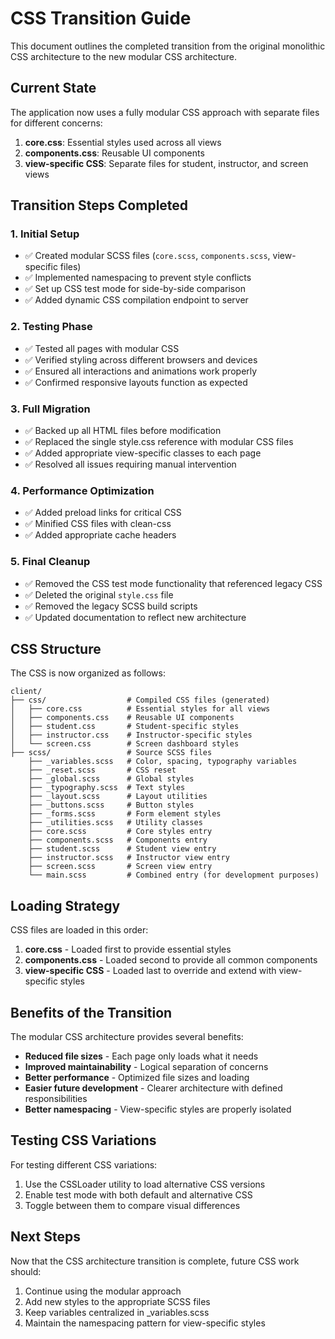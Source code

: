 # CSS Transition Guide

This document outlines the completed transition from the original monolithic CSS architecture to the new modular CSS architecture.

## Current State

The application now uses a fully modular CSS approach with separate files for different concerns:

1. **core.css**: Essential styles used across all views
2. **components.css**: Reusable UI components
3. **view-specific CSS**: Separate files for student, instructor, and screen views

## Transition Steps Completed

### 1. Initial Setup

- ✅ Created modular SCSS files (`core.scss`, `components.scss`, view-specific files)
- ✅ Implemented namespacing to prevent style conflicts
- ✅ Set up CSS test mode for side-by-side comparison
- ✅ Added dynamic CSS compilation endpoint to server

### 2. Testing Phase

- ✅ Tested all pages with modular CSS
- ✅ Verified styling across different browsers and devices
- ✅ Ensured all interactions and animations work properly
- ✅ Confirmed responsive layouts function as expected

### 3. Full Migration

- ✅ Backed up all HTML files before modification
- ✅ Replaced the single style.css reference with modular CSS files
- ✅ Added appropriate view-specific classes to each page
- ✅ Resolved all issues requiring manual intervention

### 4. Performance Optimization

- ✅ Added preload links for critical CSS
- ✅ Minified CSS files with clean-css
- ✅ Added appropriate cache headers

### 5. Final Cleanup

- ✅ Removed the CSS test mode functionality that referenced legacy CSS
- ✅ Deleted the original `style.css` file
- ✅ Removed the legacy SCSS build scripts
- ✅ Updated documentation to reflect new architecture

## CSS Structure

The CSS is now organized as follows:

```
client/
├── css/                  # Compiled CSS files (generated)
│   ├── core.css          # Essential styles for all views
│   ├── components.css    # Reusable UI components
│   ├── student.css       # Student-specific styles
│   ├── instructor.css    # Instructor-specific styles
│   └── screen.css        # Screen dashboard styles
├── scss/                 # Source SCSS files
    ├── _variables.scss   # Color, spacing, typography variables
    ├── _reset.scss       # CSS reset
    ├── _global.scss      # Global styles
    ├── _typography.scss  # Text styles
    ├── _layout.scss      # Layout utilities
    ├── _buttons.scss     # Button styles
    ├── _forms.scss       # Form element styles
    ├── _utilities.scss   # Utility classes
    ├── core.scss         # Core styles entry
    ├── components.scss   # Components entry
    ├── student.scss      # Student view entry
    ├── instructor.scss   # Instructor view entry
    ├── screen.scss       # Screen view entry
    └── main.scss         # Combined entry (for development purposes)
```

## Loading Strategy

CSS files are loaded in this order:

1. **core.css** - Loaded first to provide essential styles
2. **components.css** - Loaded second to provide all common components
3. **view-specific CSS** - Loaded last to override and extend with view-specific styles

## Benefits of the Transition

The modular CSS architecture provides several benefits:

- **Reduced file sizes** - Each page only loads what it needs
- **Improved maintainability** - Logical separation of concerns
- **Better performance** - Optimized file sizes and loading
- **Easier future development** - Clearer architecture with defined responsibilities
- **Better namespacing** - View-specific styles are properly isolated

## Testing CSS Variations

For testing different CSS variations:

1. Use the CSSLoader utility to load alternative CSS versions
2. Enable test mode with both default and alternative CSS
3. Toggle between them to compare visual differences

## Next Steps

Now that the CSS architecture transition is complete, future CSS work should:

1. Continue using the modular approach
2. Add new styles to the appropriate SCSS files
3. Keep variables centralized in \_variables.scss
4. Maintain the namespacing pattern for view-specific styles
